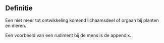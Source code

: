 ## Definitie
Een niet meer tot ontwikkeling komend lichaamsdeel of orgaan bij planten en dieren.

Een voorbeeld van een rudiment bij de mens is de appendix.